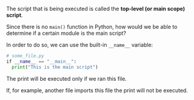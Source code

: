 The script that is being executed is called the **top-level (or main scope) script**.

Since there is no `main()` function in Python, how would we be able to determine if a certain module is the main script?

In order to do so, we can use the built-in `__name__` variable:

```Python
# some_file.py
​if __name__ == "__main__":
  print("This is the main script") 
```

The print will be executed only if we ran this file.

If, for example, another file imports this file the print will not be executed.
